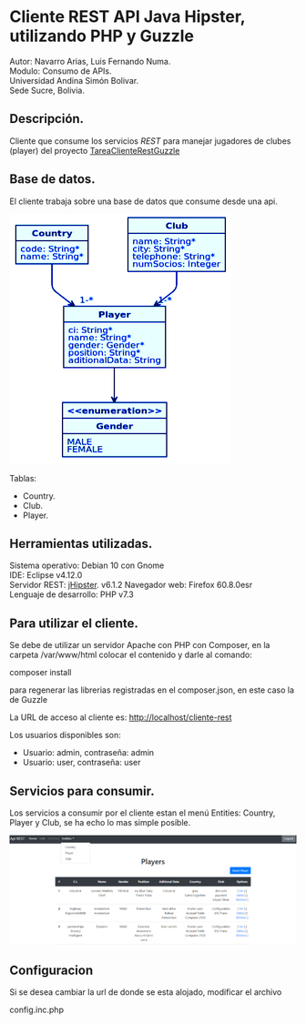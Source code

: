 # Cliente REST API Java Hipster, utilizando PHP y Guzzle

Autor: Navarro Arias, Luis Fernando Numa.  
Modulo: Consumo de APIs.  
Universidad Andina Simón Bolivar.  
Sede Sucre, Bolivia.

## Descripción.

Cliente que consume los servicios _REST_ para manejar jugadores de clubes (player) del proyecto [TareaClienteRestGuzzle](https://github.com/lfnna1977/TareaClienteRestGuzzle.git)


## Base de datos.
El cliente trabaja sobre una base de datos que consume desde una api. 

![Servicios](player-jdl.png)

Tablas:  
- Country.  
- Club.  
- Player.  

## Herramientas utilizadas.

Sistema operativo: Debian 10 con Gnome  
IDE: Eclipse v4.12.0  
Servidor REST: [jHipster](https://www.jhipster.tech/). v6.1.2
Navegador web: Firefox 60.8.0esr  
Lenguaje de desarrollo: PHP v7.3

## Para utilizar el cliente.

Se debe de utilizar un servidor Apache con PHP con Composer, en la carpeta /var/www/html colocar el contenido y darle al comando:

composer install

para regenerar las librerias registradas en el composer.json, en este caso la de Guzzle

La URL de acceso al cliente es: [http://localhost/cliente-rest](http://localhost/cliente-rest)

Los usuarios disponibles son:
* Usuario: admin, contraseña: admin
* Usuario: user, contraseña: user

## Servicios para consumir.

Los servicios a consumir por el cliente estan el menú Entities: Country, Player y Club, se ha echo lo mas simple posible.

![Cliente](cliente.png)

## Configuracion

Si se desea cambiar la url de donde se esta alojado, modificar el archivo

config.inc.php





